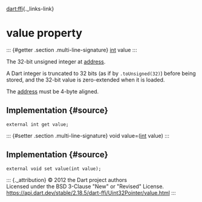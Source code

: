 [dart:ffi](../../dart-ffi/dart-ffi-library){._links-link}

value property
==============

::: {#getter .section .multi-line-signature}
[int](../../dart-core/int-class) value
:::

The 32-bit unsigned integer at [address](../pointer/address).

A Dart integer is truncated to 32 bits (as if by `.toUnsigned(32)`)
before being stored, and the 32-bit value is zero-extended when it is
loaded.

The [address](../pointer/address) must be 4-byte aligned.

Implementation {#source}
--------------

``` {.language-dart data-language="dart"}
external int get value;
```

::: {#setter .section .multi-line-signature}
void value=([int](../../dart-core/int-class) value)
:::

Implementation {#source}
--------------

``` {.language-dart data-language="dart"}
external void set value(int value);
```

::: {._attribution}
© 2012 the Dart project authors\
Licensed under the BSD 3-Clause \"New\" or \"Revised\" License.\
<https://api.dart.dev/stable/2.18.5/dart-ffi/Uint32Pointer/value.html>
:::
